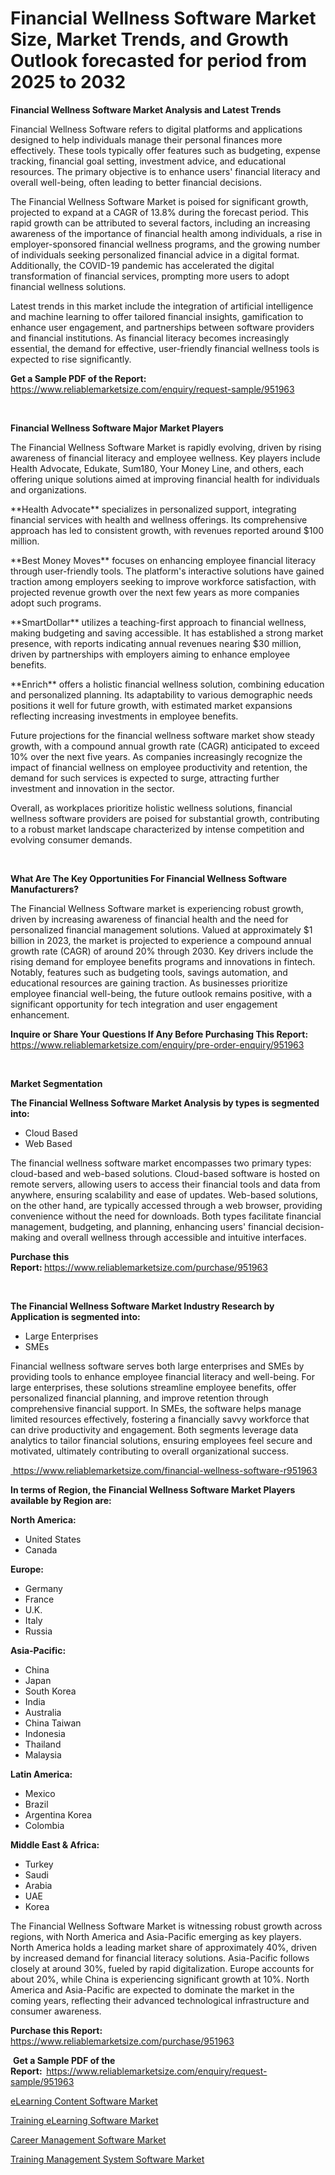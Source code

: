 <p><h1>Financial Wellness Software Market Size, Market Trends, and Growth Outlook forecasted for period from 2025 to 2032</h1></p><p><strong>Financial Wellness Software Market Analysis and Latest Trends</strong></p>
<p><p>Financial Wellness Software refers to digital platforms and applications designed to help individuals manage their personal finances more effectively. These tools typically offer features such as budgeting, expense tracking, financial goal setting, investment advice, and educational resources. The primary objective is to enhance users' financial literacy and overall well-being, often leading to better financial decisions.</p><p>The Financial Wellness Software Market is poised for significant growth, projected to expand at a CAGR of 13.8% during the forecast period. This rapid growth can be attributed to several factors, including an increasing awareness of the importance of financial health among individuals, a rise in employer-sponsored financial wellness programs, and the growing number of individuals seeking personalized financial advice in a digital format. Additionally, the COVID-19 pandemic has accelerated the digital transformation of financial services, prompting more users to adopt financial wellness solutions.</p><p>Latest trends in this market include the integration of artificial intelligence and machine learning to offer tailored financial insights, gamification to enhance user engagement, and partnerships between software providers and financial institutions. As financial literacy becomes increasingly essential, the demand for effective, user-friendly financial wellness tools is expected to rise significantly.</p></p>
<p><strong>Get a Sample PDF of the Report:&nbsp;</strong> <a href="https://www.reliablemarketsize.com/enquiry/request-sample/951963?utm_campaign=1832&utm_medium=2&utm_source=Github&utm_content=ia&utm_term=06032025&utm_id=financial-wellness-software">https://www.reliablemarketsize.com/enquiry/request-sample/951963</a></p>
<p>&nbsp;</p>
<p><strong>Financial Wellness Software Major Market Players</strong></p>
<p><p>The Financial Wellness Software Market is rapidly evolving, driven by rising awareness of financial literacy and employee wellness. Key players include Health Advocate, Edukate, Sum180, Your Money Line, and others, each offering unique solutions aimed at improving financial health for individuals and organizations.</p><p>**Health Advocate** specializes in personalized support, integrating financial services with health and wellness offerings. Its comprehensive approach has led to consistent growth, with revenues reported around $100 million.</p><p>**Best Money Moves** focuses on enhancing employee financial literacy through user-friendly tools. The platform's interactive solutions have gained traction among employers seeking to improve workforce satisfaction, with projected revenue growth over the next few years as more companies adopt such programs.</p><p>**SmartDollar** utilizes a teaching-first approach to financial wellness, making budgeting and saving accessible. It has established a strong market presence, with reports indicating annual revenues nearing $30 million, driven by partnerships with employers aiming to enhance employee benefits.</p><p>**Enrich** offers a holistic financial wellness solution, combining education and personalized planning. Its adaptability to various demographic needs positions it well for future growth, with estimated market expansions reflecting increasing investments in employee benefits.</p><p>Future projections for the financial wellness software market show steady growth, with a compound annual growth rate (CAGR) anticipated to exceed 10% over the next five years. As companies increasingly recognize the impact of financial wellness on employee productivity and retention, the demand for such services is expected to surge, attracting further investment and innovation in the sector.</p><p>Overall, as workplaces prioritize holistic wellness solutions, financial wellness software providers are poised for substantial growth, contributing to a robust market landscape characterized by intense competition and evolving consumer demands.</p></p>
<p>&nbsp;</p>
<p><strong>What Are The Key Opportunities For Financial Wellness Software Manufacturers?</strong></p>
<p><p>The Financial Wellness Software market is experiencing robust growth, driven by increasing awareness of financial health and the need for personalized financial management solutions. Valued at approximately $1 billion in 2023, the market is projected to experience a compound annual growth rate (CAGR) of around 20% through 2030. Key drivers include the rising demand for employee benefits programs and innovations in fintech. Notably, features such as budgeting tools, savings automation, and educational resources are gaining traction. As businesses prioritize employee financial well-being, the future outlook remains positive, with a significant opportunity for tech integration and user engagement enhancement.</p></p>
<p><strong>Inquire or Share Your Questions If Any Before Purchasing This Report:</strong> <a href="https://www.reliablemarketsize.com/enquiry/pre-order-enquiry/951963?utm_campaign=1832&utm_medium=2&utm_source=Github&utm_content=ia&utm_term=06032025&utm_id=financial-wellness-software">https://www.reliablemarketsize.com/enquiry/pre-order-enquiry/951963</a></p>
<p>&nbsp;</p>
<p><strong>Market Segmentation</strong></p>
<p><strong>The Financial Wellness Software Market Analysis by types is segmented into:</strong></p>
<p><ul><li>Cloud Based</li><li>Web Based</li></ul></p>
<p><p>The financial wellness software market encompasses two primary types: cloud-based and web-based solutions. Cloud-based software is hosted on remote servers, allowing users to access their financial tools and data from anywhere, ensuring scalability and ease of updates. Web-based solutions, on the other hand, are typically accessed through a web browser, providing convenience without the need for downloads. Both types facilitate financial management, budgeting, and planning, enhancing users' financial decision-making and overall wellness through accessible and intuitive interfaces.</p></p>
<p><strong>Purchase this Report:&nbsp;</strong><a href="https://www.reliablemarketsize.com/purchase/951963?utm_campaign=1832&utm_medium=2&utm_source=Github&utm_content=ia&utm_term=06032025&utm_id=financial-wellness-software">https://www.reliablemarketsize.com/purchase/951963</a></p>
<p>&nbsp;</p>
<p><strong>The Financial Wellness Software Market Industry Research by Application is segmented into:</strong></p>
<p><ul><li>Large Enterprises</li><li>SMEs</li></ul></p>
<p><p>Financial wellness software serves both large enterprises and SMEs by providing tools to enhance employee financial literacy and well-being. For large enterprises, these solutions streamline employee benefits, offer personalized financial planning, and improve retention through comprehensive financial support. In SMEs, the software helps manage limited resources effectively, fostering a financially savvy workforce that can drive productivity and engagement. Both segments leverage data analytics to tailor financial solutions, ensuring employees feel secure and motivated, ultimately contributing to overall organizational success.</p></p>
<p><a href="https://www.reliablemarketsize.com/financial-wellness-software-r951963?utm_campaign=1832&utm_medium=2&utm_source=Github&utm_content=ia&utm_term=06032025&utm_id=financial-wellness-software">&nbsp;https://www.reliablemarketsize.com/financial-wellness-software-r951963</a></p>
<p><strong>In terms of Region, the Financial Wellness Software Market Players available by Region are:</strong></p>
<p>
    <p> <strong> North America: </strong>
        <ul>
            <li>United States</li>
            <li>Canada</li>
        </ul>
        </p> 
    <p> <strong> Europe: </strong>
        <ul>
            <li>Germany</li>
            <li>France</li>
            <li>U.K.</li>
            <li>Italy</li>
            <li>Russia</li>
        </ul>
        </p> 
    <p> <strong> Asia-Pacific: </strong>
        <ul>
            <li>China</li>
            <li>Japan</li>
            <li>South Korea</li>
            <li>India</li>
            <li>Australia</li>
            <li>China Taiwan</li>
            <li>Indonesia</li>
            <li>Thailand</li>
            <li>Malaysia</li>
        </ul>
        </p> 
    <p> <strong> Latin America: </strong>
        <ul>
            <li>Mexico</li>
            <li>Brazil</li>
            <li>Argentina Korea</li>
            <li>Colombia</li>
        </ul>
        </p> 
    <p> <strong> Middle East & Africa: </strong>
        <ul>
            <li>Turkey</li>
            <li>Saudi</li>
            <li>Arabia</li>
            <li>UAE</li>
            <li>Korea</li>
        </ul>
    </p>
    </p>
<p><p>The Financial Wellness Software Market is witnessing robust growth across regions, with North America and Asia-Pacific emerging as key players. North America holds a leading market share of approximately 40%, driven by increased demand for financial literacy solutions. Asia-Pacific follows closely at around 30%, fueled by rapid digitalization. Europe accounts for about 20%, while China is experiencing significant growth at 10%. North America and Asia-Pacific are expected to dominate the market in the coming years, reflecting their advanced technological infrastructure and consumer awareness.</p></p>
<p><strong>Purchase this Report: </strong><a href="https://www.reliablemarketsize.com/purchase/951963?utm_campaign=1832&utm_medium=2&utm_source=Github&utm_content=ia&utm_term=06032025&utm_id=financial-wellness-software">https://www.reliablemarketsize.com/purchase/951963</a></p>
<p>&nbsp;<strong>Get a Sample PDF of the Report:&nbsp;&nbsp;</strong><a href="https://www.reliablemarketsize.com/enquiry/request-sample/951963?utm_campaign=1832&utm_medium=2&utm_source=Github&utm_content=ia&utm_term=06032025&utm_id=financial-wellness-software">https://www.reliablemarketsize.com/enquiry/request-sample/951963</a></p>
<p><strong></strong></p>
<p><p><a href="https://github.com/marcayaminig/Market-Research-Report-List-1/blob/main/elearning-content-software-market.md?utm_campaign=1832&utm_medium=2&utm_source=Github&utm_content=ia&utm_term=06032025&utm_id=financial-wellness-software">eLearning Content Software Market</a></p><p><a href="https://github.com/chillwervenu/Market-Research-Report-List-1/blob/main/training-elearning-software-market.md?utm_campaign=1832&utm_medium=2&utm_source=Github&utm_content=ia&utm_term=06032025&utm_id=financial-wellness-software">Training eLearning Software Market</a></p><p><a href="https://github.com/AKSHATREPORTPRIME/Market-Research-Report-List-7/blob/main/career-management-software-market.md?utm_campaign=1832&utm_medium=2&utm_source=Github&utm_content=ia&utm_term=06032025&utm_id=financial-wellness-software">Career Management Software Market</a></p><p><a href="https://github.com/awwqamet/Market-Research-Report-List-1/blob/main/training-management-system-software-market.md?utm_campaign=1832&utm_medium=2&utm_source=Github&utm_content=ia&utm_term=06032025&utm_id=financial-wellness-software">Training Management System Software Market</a></p></p>